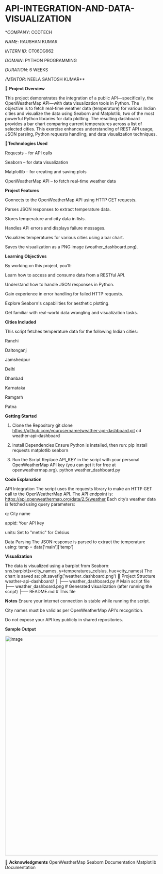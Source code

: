 # API-INTEGRATION-AND-DATA-VISUALIZATION

**COMPANY*: CODTECH

*NAME*: RAUSHAN KUMAR

*INTERN ID*: CT06DG962

*DOMAIN*: PYTHON PROGRAMMING

*DURATION*: 6 WEEKS

*/MENTOR*: NEELA SANTOSH KUMAR**


📌 **Project Overview**

This project demonstrates the integration of a public API—specifically, the OpenWeatherMap API—with data visualization tools in Python. The objective is to fetch real-time weather data (temperature) for various Indian cities and visualize the data using Seaborn and Matplotlib, two of the most powerful Python libraries for data plotting.
The resulting dashboard provides a bar chart comparing current temperatures across a list of selected cities. This exercise enhances understanding of REST API usage, JSON parsing, Python requests handling, and data visualization techniques.

🧰**Technologies Used**


Requests – for API calls

Seaborn – for data visualization

Matplotlib – for creating and saving plots

OpenWeatherMap API – to fetch real-time weather data

 **Project Features**


Connects to the OpenWeatherMap API using HTTP GET requests.

Parses JSON responses to extract temperature data.

Stores temperature and city data in lists.

Handles API errors and displays failure messages.

Visualizes temperatures for various cities using a bar chart.

Saves the visualization as a PNG image (weather_dashboard.png).


**Learning Objectives**


By working on this project, you’ll:

Learn how to access and consume data from a RESTful API.

Understand how to handle JSON responses in Python.

Gain experience in error handling for failed HTTP requests.

Explore Seaborn's capabilities for aesthetic plotting.

Get familiar with real-world data wrangling and visualization tasks.

 **Cities Included**

 
This script fetches temperature data for the following Indian cities:

Ranchi

Daltonganj

Jamshedpur

Delhi

Dhanbad

Karnataka

Ramgarh

Patna


**Getting Started**


1. Clone the Repository
git clone https://github.com/yourusername/weather-api-dashboard.git
cd weather-api-dashboard

2. Install Dependencies
Ensure Python is installed, then run:
pip install requests matplotlib seaborn

3. Run the Script
Replace API_KEY in the script with your personal OpenWeatherMap API key (you can get it for free at openweathermap.org).
python weather_dashboard.py

**Code Explanation**


API Integration
The script uses the requests library to make an HTTP GET call to the OpenWeatherMap API. The API endpoint is:
https://api.openweathermap.org/data/2.5/weather
Each city’s weather data is fetched using query parameters:

q: City name

appid: Your API key

units: Set to "metric" for Celsius

Data Parsing
The JSON response is parsed to extract the temperature using:
temp = data['main']['temp']

**Visualization**


The data is visualized using a barplot from Seaborn:
sns.barplot(x=city_names, y=temperatures_celsius, hue=city_names)
The chart is saved as:
plt.savefig('weather_dashboard.png')
📂 Project Structure
weather-api-dashboard/
│
├── weather_dashboard.py       # Main script file
├── weather_dashboard.png      # Generated visualization (after running the script)
├── README.md                  # This file

**Notes**
Ensure your internet connection is stable while running the script.

City names must be valid as per OpenWeatherMap API's recognition.

Do not expose your API key publicly in shared repositories.

**Sample Output**


<img width="976" height="724" alt="image" src="https://github.com/user-attachments/assets/590aa64b-d5dd-45c3-9f82-67a420319a7a" />

🤝 **Acknowledgments**
OpenWeatherMap
Seaborn Documentation
Matplotlib Documentation
